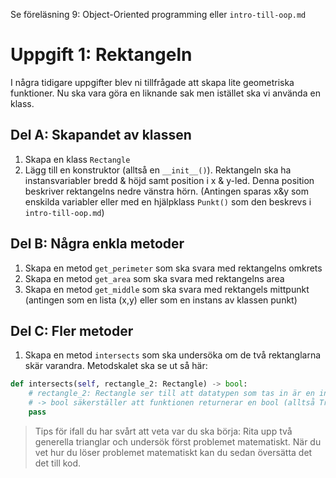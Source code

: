 Se föreläsning 9: Object-Oriented programming eller `intro-till-oop.md`

# Uppgift 1: Rektangeln

I några tidigare uppgifter blev ni tillfrågade att skapa lite geometriska funktioner. Nu ska vara göra en liknande sak men istället ska vi använda en klass.

## Del A: Skapandet av klassen

1. Skapa en klass `Rectangle`
2. Lägg till en konstruktor (alltså en `__init__()`). Rektangeln ska ha instansvariabler bredd & höjd samt position i x & y-led. Denna position beskriver rektangelns nedre vänstra hörn. (Antingen sparas x&y som enskilda variabler eller med en hjälpklass `Punkt()` som den beskrevs i `intro-till-oop.md`)

## Del B: Några enkla metoder

1. Skapa en metod `get_perimeter` som ska svara med rektangelns omkrets
2. Skapa en metod `get_area` som ska svara med rektangelns area
3. Skapa en metod `get_middle` som ska svara med rektangels mittpunkt (antingen som en lista (x,y) eller som en instans av klassen punkt)

## Del C: Fler metoder

1. Skapa en metod `intersects` som ska undersöka om de två rektanglarna skär varandra. Metodskalet ska se ut så här:

```python
def intersects(self, rectangle_2: Rectangle) -> bool:
    # rectangle_2: Rectangle ser till att datatypen som tas in är en instans av Rectangle och inte något annat
    # -> bool säkerställer att funktionen returnerar en bool (alltså True/False)
    pass

```

> Tips för ifall du har svårt att veta var du ska börja: Rita upp två generella trianglar och undersök först problemet matematiskt. När du vet hur du löser problemet matematiskt kan du sedan översätta det det till kod. 
